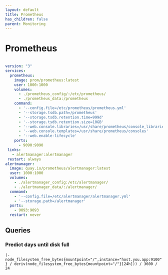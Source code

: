 ```yaml
---
layout: default
title: Prometheus
has_children: false
parent: Monitoring
---
```


# Prometheus

```yaml

version: "3"
services:
  prometheus:
    image: prom/prometheus:latest
    user: 1000:1000
    volumes:
      - ./prometheus_config/:/etc/prometheus/
      - ./prometheus_data:/prometheus
    command:
      - '--config.file=/etc/prometheus/prometheus.yml'
      - '--storage.tsdb.path=/prometheus'
      - '--storage.tsdb.retention.time=999d'
      - '--storage.tsdb.retention.size=10GB'
      - '--web.console.libraries=/usr/share/prometheus/console_libraries'
      - '--web.console.templates=/usr/share/prometheus/consoles'
      - '--web.enable-lifecycle'
    ports:
      - 9090:9090
 links:
   - alertmanager:alertmanager
 restart: always
alertmanager:
  image: quay.io/prometheus/alertmanager:latest
  user: 1000:1000
  volumes:
    - ./alertmanager_config:/etc/alertmanager/
    - ./alertmanager_data/:/alertmanager/
  command:
    - '--config.file=/etc/alertmanager/alertmanager.yml'
    - '--storage.path=/alertmanager'
  ports:
    - 9093:9093
  restart: never

```

## Queries

### Predict days until disk full

`(-node_filesystem_free_bytes{mountpoint="/",instance="host.you.app:9100"} / deriv(node_filesystem_free_bytes{mountpoint="/"}[24h])) / 3600 / 24`
